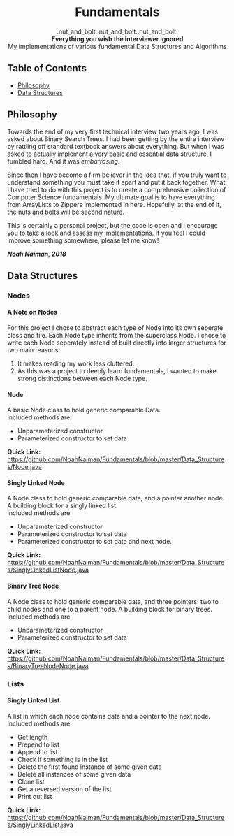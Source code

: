 <h1 align="center">Fundamentals</h1>

<div
align="center">
:nut_and_bolt::nut_and_bolt::nut_and_bolt:
</div>

<div align="center">
	<strong>Everything you wish the interviewer ignored</strong><br>
	My implementations of various fundamental Data Structures and Algorithms
</div>



## Table of Contents
- [Philosophy](#philosophy)
- [Data Structures](#data-structures)

## Philosophy
Towards the end of my very first technical interview two years ago,
I was asked about Binary Search Trees. I had been getting by the
entire interview by rattling off standard textbook answers about
everything. But when I was asked to actually implement a very
basic and essential data structure, I fumbled hard. And it was
_embarrasing_.

Since then I have become a firm believer in the idea that, if
you truly want to understand something you must take it apart
and put it back together. What I have tried to do with this
project is to create a comprehensive collection of Computer
Science fundamentals. My ultimate goal is to have everything
from ArrayLists to Zippers implemented in here. Hopefully, at
the end of it, the nuts and bolts will be second nature.

This is certainly a personal project, but the code is open
and I encourage you to take a look and assess my implementations.
If you feel I could improve something somewhere, please let me
know!

**_Noah Naiman, 2018_**

## Data Structures

### Nodes

#### A Note on Nodes
For this project I chose to abstract each type of Node into its
own seperate class and file. Each Node type inherits from the superclass Node.
I chose to write each Node seperately instead of built directly into
larger structures for two main reasons:

1. It makes reading my work less cluttered.
2. As this was a project to deeply learn fundamentals, I wanted to make strong distinctions
between each Node type.


#### Node
A basic Node class to hold generic comparable Data.<br>
Included methods are:
* Unparameterized constructor
* Parameterized constructor to set data


**Quick Link:** https://github.com/NoahNaiman/Fundamentals/blob/master/Data_Structures/Node.java

#### Singly Linked Node
A Node class to hold generic comparable data, and a pointer another node. A building block for a singly linked list.<br>
Included methods are:
* Unparameterized constructor
* Parameterized constructor to set data
* Parameterized constructor to set data and next node.


**Quick Link:** https://github.com/NoahNaiman/Fundamentals/blob/master/Data_Structures/SinglyLinkedListNode.java

#### Binary Tree Node
A Node class to hold generic comparable data, and three pointers: two to child nodes and one to a parent node. A building block for binary trees.<br>
Included methods are:
* Unparameterized constructor
* Parameterized constructor to set data


**Quick Link:** https://github.com/NoahNaiman/Fundamentals/blob/master/Data_Structures/BinaryTreeNodeNode.java

### Lists

#### Singly Linked List
A list in which each node contains data and a pointer to the next node.<br>
Included methods are:
* Get length
* Prepend to list
* Append to list
* Check if something is in the list
* Delete the first found instance of some given data
* Delete all instances of some given data
* Clone list
* Get a reversed version of the list
* Print out list


**Quick Link:** https://github.com/NoahNaiman/Fundamentals/blob/master/Data_Structures/SinglyLinkedList.java
